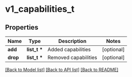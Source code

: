 # v1_capabilities_t

## Properties
Name | Type | Description | Notes
------------ | ------------- | ------------- | -------------
**add** | **list_t \*** | Added capabilities | [optional] 
**drop** | **list_t \*** | Removed capabilities | [optional] 

[[Back to Model list]](../README.md#documentation-for-models) [[Back to API list]](../README.md#documentation-for-api-endpoints) [[Back to README]](../README.md)


